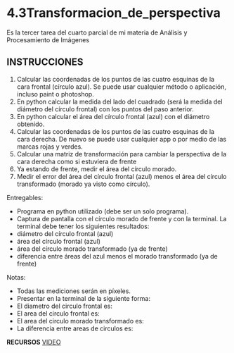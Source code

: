 # 4.3Transformacion_de_perspectiva
Es la tercer tarea del cuarto parcial de mi materia de Análisis y Procesamiento de Imágenes

## **INSTRUCCIONES**

1. Calcular las coordenadas de los puntos de las cuatro esquinas de la cara frontal (círculo azul). Se puede usar cualquier método o aplicación, incluso paint o photoshop.
2. En python calcular la medida del lado del cuadrado (será la medida del diámetro del círculo frontal) con los puntos del paso anterior.
3. En python calcular el área del círculo frontal (azul) con el diámetro obtenido.
4. Calcular las coordenadas de los puntos de las cuatro esquinas de la cara derecha. De nuevo se puede usar cualquier app o por medio de las marcas rojas y verdes.
5. Calcular una matriz de transformación para cambiar la perspectiva de la cara derecha como si estuviera de frente
6. Ya estando de frente, medir el área del círculo morado.
7. Medir el error del área del círculo frontal (azul) menos el área del círculo transformado (morado ya visto como círculo).


Entregables:
- Programa en python utilizado (debe ser un solo programa).
- Captura de pantalla con el círculo morado de frente y con la terminal. La terminal debe tener los siguientes resultados: 
- diámetro del círculo frontal (azul)
- área del círculo frontal (azul)
- área del círculo morado transformado (ya de frente)
- diferencia entre áreas del azul menos el morado transformado (ya de frente)


Notas: 

- Todas las mediciones serán en píxeles.
- Presentar en la terminal de la siguiente forma:
- El diametro del circulo frontal es: 
- El area del circulo frontal es: 
- El area del circulo morado transformado es:
- La diferencia entre areas de circulos es:

**RECURSOS**
[VIDEO](https://www.youtube.com/watch?v=lkwtwhWKQjo)
